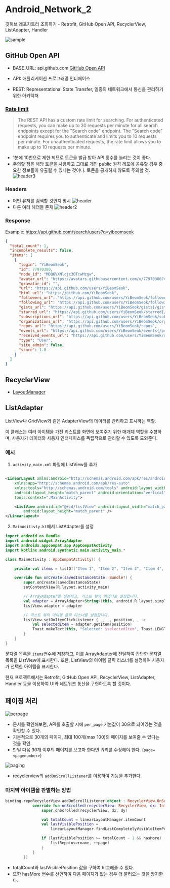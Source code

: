 # Android_Network_2

깃허브 레포지토리 조회하기 - Retrofit, GitHub Open API, RecyclerView, ListAdapter, Handler

![sample](.README_images/sample.gif)

## GitHub Open API

- BASE_URL: api.github.com
  [GitHub Open API](https://docs.github.com/ko/rest?apiVersion=2022-11-28)

- API: 애플리케이션 프로그래밍 인터페이스
- REST: Representational State Transfer, 일종의 네트워크에서 통신을 관리하기 위한 아키텍쳐

### **[Rate limit](https://docs.github.com/en/rest/search?apiVersion=2022-11-28#about-search)**

> The REST API has a custom rate limit for searching. For authenticated requests, you can make up to
> 30 requests per minute for all search endpoints except for the "Search code" endpoint. The "Search
> code" endpoint requires you to authenticate and limits you to 10 requests per minute. For
> unauthenticated requests, the rate limit allows you to make up to 10 requests per minute.

- 1분에 10번으로 제한 되므로 토큰을 발급 받아 API 횟수를 늘리는 것이 좋다.
- 주의할 점은 해당 토큰을 사용하고 그대로 개인 public 원격 레포에 공유할 경우 중요한 정보들이 유출될 수 있다는 것이다. 토큰을 공개하지 않도록 주의할 것.
  ![header3](.README_images/header3.png)

### **Headers**

- 어떤 유저를 검색할 것인지 명시
  ![header](.README_images/header.png)
- 다른 여러 헤더들 존재
  ![header2](.README_images/header2.png)

### Response

Example: https://api.github.com/search/users?q=yibeomseok

```json
{
  "total_count": 1,
  "incomplete_results": false,
  "items": [
    {
      "login": "YiBeomSeok",
      "id": 77970380,
      "node_id": "MDQ6VXNlcjc3OTcwMzgw",
      "avatar_url": "https://avatars.githubusercontent.com/u/77970380?v=4",
      "gravatar_id": "",
      "url": "https://api.github.com/users/YiBeomSeok",
      "html_url": "https://github.com/YiBeomSeok",
      "followers_url": "https://api.github.com/users/YiBeomSeok/followers",
      "following_url": "https://api.github.com/users/YiBeomSeok/following{/other_user}",
      "gists_url": "https://api.github.com/users/YiBeomSeok/gists{/gist_id}",
      "starred_url": "https://api.github.com/users/YiBeomSeok/starred{/owner}{/repo}",
      "subscriptions_url": "https://api.github.com/users/YiBeomSeok/subscriptions",
      "organizations_url": "https://api.github.com/users/YiBeomSeok/orgs",
      "repos_url": "https://api.github.com/users/YiBeomSeok/repos",
      "events_url": "https://api.github.com/users/YiBeomSeok/events{/privacy}",
      "received_events_url": "https://api.github.com/users/YiBeomSeok/received_events",
      "type": "User",
      "site_admin": false,
      "score": 1.0
    }
  ]
}
```

## RecyclerView

- [LayoutManager](https://developer.android.com/reference/androidx/recyclerview/widget/RecyclerView.LayoutManager)

## ListAdapter

ListView나 GridView와 같은 AdapterView의 데이터를 관리하고 표시하는 역할.

이 클래스는 여러 아이템을 가진 리스트를 화면에 보여주기 위한 매개체 역할을 수향하며, 사용자가 데이터와 사용자 인터페이스를 독립적으로 관리할 수 있도록 도와준다.

### 예시

1. `activity_main.xml` 파일에 ListView를 추가

```xml

<LinearLayout xmlns:android="http://schemas.android.com/apk/res/android"
    xmlns:app="http://schemas.android.com/apk/res-auto"
    xmlns:tools="http://schemas.android.com/tools" android:layout_width="match_parent"
    android:layout_height="match_parent" android:orientation="vertical"
    tools:context=".MainActivity">

    <ListView android:id="@+id/listView" android:layout_width="match_parent"
        android:layout_height="match_parent" />
</LinearLayout>
```

2. `MainAcitivty.kt`에서 ListAdapter를 설정

```kotlin
import android.os.Bundle
import android.widget.ArrayAdapter
import androidx.appcompat.app.AppCompatActivity
import kotlinx.android.synthetic.main.activity_main.*

class MainActivity : AppCompatActivity() {

    private val items = listOf("Item 1", "Item 2", "Item 3", "Item 4", "Item 5")

    override fun onCreate(savedInstanceState: Bundle?) {
        super.onCreate(savedInstanceState)
        setContentView(R.layout.activity_main)

        // ArrayAdapter를 생성하고, 리스트 뷰의 어댑터로 설정합니다.
        val adapter = ArrayAdapter<String>(this, android.R.layout.simple_list_item_1, items)
        listView.adapter = adapter

        // 리스트 뷰의 아이템 클릭 리스너를 설정합니다.
        listView.setOnItemClickListener { _, _, position, _ ->
            val selectedItem = adapter.getItem(position)
            Toast.makeText(this, "Selected: $selectedItem", Toast.LENGTH_SHORT).show()
        }
    }
}
```

문자열 목록을 `items`변수에 저장하고, 이를 ArrayAdapter에 전달하여 간단한 문자열 목록을 ListView에 표시한다. 또한, ListView의 아이템 클릭 리스너를
설정하여 사용자가 선택한 아이템을 표시한다.

현재 프로젝트에서는 Retrofit, GitHub Open API, RecyclerView, ListAdapter, Handler 등을 이용하여 UI와 네트워크 통신을 구현하도록
할 것이다.

## 페이징 처리

![perpage](.README_images/perpage.png)

- 문서를 확인해보면, API를 호출할 시에 `per_page` 기본값이 30으로 되어있는 것을 확인할 수 있다.
- 기본적으로 30개의 페이지, 최대 100개(max 100)의 페이지를 보여줄 수 있다는 것을 확인.
- 만일 다음 30개 이후의 페이지를 보고자 한다면 쿼리를 수정해야 한다. (`page=<pagenumber>`)

![paging](.README_images/recyclerviewpaging.png)
- recyclerview의 `addOnScrollListener`를 이용하여 기능을 추가한다. 

### 마지막 아이템을 판별하는 방법

```kotlin
binding.repoRecyclerView.addOnScrollListener(object : RecyclerView.OnScrollListener() {
            override fun onScrolled(recyclerView: RecyclerView, dx: Int, dy: Int) {
                super.onScrolled(recyclerView, dx, dy)

                val totalCount = linearLayoutManager.itemCount
                val lastVisiblePosition =
                    linearLayoutManager.findLastCompletelyVisibleItemPosition()

                if (lastVisiblePosition >= totalCount - 1 && hasMore) {
                    listRepo(username, ++page)
                }
            }
        })
```

- totalCount와 lastVisiblePosition 값을 구하여 비교해줄 수 있다.
- 또한 hasMore 변수를 선언하여 다음 페이지가 없는 경우 더 불러오는 것을 방지한다.
